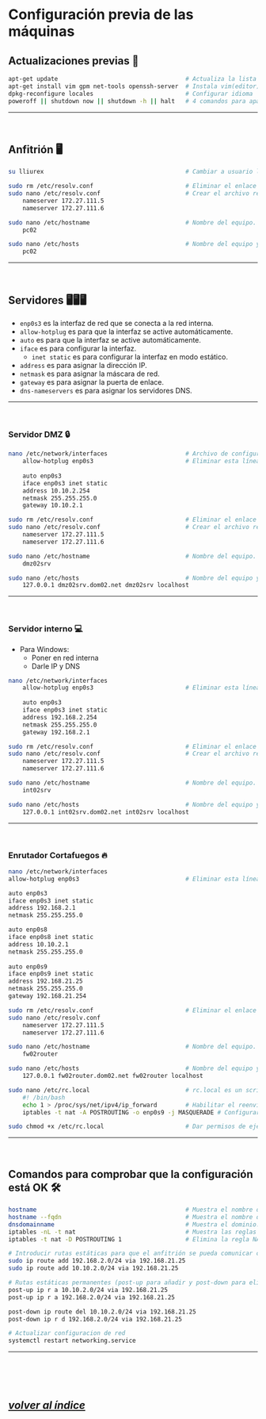 # Configuración previa de las máquinas

## Actualizaciones previas 🔄
```bash
apt-get update                                    # Actualiza la lista de paquetes
apt-get install vim gpm net-tools openssh-server  # Instala vim(editor), gpm(ratón), net-tools(ifconfig), openssh-server(servidor ssh)
dpkg-reconfigure locales                          # Configurar idioma
poweroff || shutdown now || shutdown -h || halt   # 4 comandos para apagar el sistema
```
---
<br>


## Anfitrión 🖥️
```bash
su lliurex                                        # Cambiar a usuario lliurex (pass = Ro0t@19-20)

sudo rm /etc/resolv.conf                          # Eliminar el enlace simbólico del archivo que contiene la configuración de DNS.
sudo nano /etc/resolv.conf                        # Crear el archivo resolv.conf de nuevo.
	nameserver 172.27.111.5
	nameserver 172.27.111.6

sudo nano /etc/hostname                           # Nombre del equipo.
	pc02

sudo nano /etc/hosts                              # Nombre del equipo y dominio.
	pc02
```
---
<br>

## Servidores 🖥️🖥️🖥️
- `enp0s3` es la interfaz de red que se conecta a la red interna.
- `allow-hotplug` es para que la interfaz se active automáticamente.
- `auto` es para que la interfaz se active automáticamente.
- `iface` es para configurar la interfaz.
  - `inet static` es para configurar la interfaz en modo estático.
- `address` es para asignar la dirección IP.
- `netmask` es para asignar la máscara de red.
- `gateway` es para asignar la puerta de enlace.
- `dns-nameservers` es para asignar los servidores DNS.
---
<br>


### Servidor DMZ 🔒
```bash
nano /etc/network/interfaces                      # Archivo de configuración de red.
	allow-hotplug enp0s3                          # Eliminar esta línea.
	
	auto enp0s3
	iface enp0s3 inet static                      
	address 10.10.2.254
	netmask 255.255.255.0
	gateway 10.10.2.1

sudo rm /etc/resolv.conf                          # Eliminar el enlace simbólico del archivo que contiene la configuración de DNS.
sudo nano /etc/resolv.conf                        # Crear el archivo resolv.conf de nuevo.
	nameserver 172.27.111.5
	nameserver 172.27.111.6

sudo nano /etc/hostname                           # Nombre del equipo.
	dmz02srv

sudo nano /etc/hosts                              # Nombre del equipo y dominio.
	127.0.0.1 dmz02srv.dom02.net dmz02srv localhost
```
---
<br>

### Servidor interno 💻
- Para Windows:
  - Poner en red interna
  - Darle IP y DNS
```bash
nano /etc/network/interfaces
	allow-hotplug enp0s3                          # Eliminar esta línea.
	
	auto enp0s3
	iface enp0s3 inet static
	address 192.168.2.254
	netmask 255.255.255.0
	gateway 192.168.2.1

sudo rm /etc/resolv.conf                          # Eliminar el enlace simbólico del archivo que contiene la configuración de DNS.
sudo nano /etc/resolv.conf                        # Crear el archivo resolv.conf de nuevo.
	nameserver 172.27.111.5
	nameserver 172.27.111.6

sudo nano /etc/hostname                           # Nombre del equipo.
	int02srv

sudo nano /etc/hosts                              # Nombre del equipo y dominio.
	127.0.0.1 int02srv.dom02.net int02srv localhost
```
---
<br>

### Enrutador Cortafuegos 🔥
```bash
nano /etc/network/interfaces
allow-hotplug enp0s3                              # Eliminar esta línea.

auto enp0s3
iface enp0s3 inet static
address 192.168.2.1
netmask 255.255.255.0

auto enp0s8
iface enp0s8 inet static
address 10.10.2.1
netmask 255.255.255.0
	
auto enp0s9
iface enp0s9 inet static
address 192.168.21.25
netmask 255.255.255.0
gateway 192.168.21.254

sudo rm /etc/resolv.conf                          # Eliminar el enlace simbólico del archivo que contiene la configuración de DNS.
sudo nano /etc/resolv.conf
	nameserver 172.27.111.5
	nameserver 172.27.111.6

sudo nano /etc/hostname                           # Nombre del equipo.
	fw02router

sudo nano /etc/hosts                              # Nombre del equipo y dominio.
	127.0.0.1 fw02router.dom02.net fw02router localhost

sudo nano /etc/rc.local                           # rc.local es un script que se ejecuta al inicio del sistema.
	#! /bin/bash
	echo 1 > /proc/sys/net/ipv4/ip_forward        # Habilitar el reenvío de paquetes (Para forwarding tiene que ser 1)
	iptables -t nat -A POSTROUTING -o enp0s9 -j MASQUERADE # Configurar NAT

sudo chmod +x /etc/rc.local                       # Dar permisos de ejecución al archivo rc.local.
```
---
<br>
	
## Comandos para comprobar que la configuración está OK 🛠️
```bash
hostname                                          # Muestra el nombre del equipo.
hostname --fqdn                                   # Muestra el nombre del equipo y el dominio (Fully Qualified Domain Name).
dnsdomainname                                     # Muestra el dominio.
iptables -nL -t nat                               # Muestra las reglas NAT.
iptables -t nat -D POSTROUTING 1                  # Elimina la regla NAT.

# Introducir rutas estáticas para que el anfitrión se pueda comunicar con el resto de máquinas
sudo ip route add 192.168.2.0/24 via 192.168.21.25
sudo ip route add 10.10.2.0/24 via 192.168.21.25

# Rutas estáticas permanentes (post-up para añadir y post-down para eliminar las rutas cuando se active o desactive la interfaz)
post-up ip r a 10.10.2.0/24 via 192.168.21.25
post-up ip r a 192.168.2.0/24 via 192.168.21.25

post-down ip route del 10.10.2.0/24 via 192.168.21.25
post-down ip r d 192.168.2.0/24 via 192.168.21.25

# Actualizar configuracion de red
systemctl restart networking.service
```
---

<br><br><br>

## *[volver al índice](../README.md)*